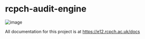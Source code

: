 # rcpch-audit-engine

![image](./static/images/epilepsy12-logo-3.png)

All documentation for this project is at <https://e12.rcpch.ac.uk/docs>
